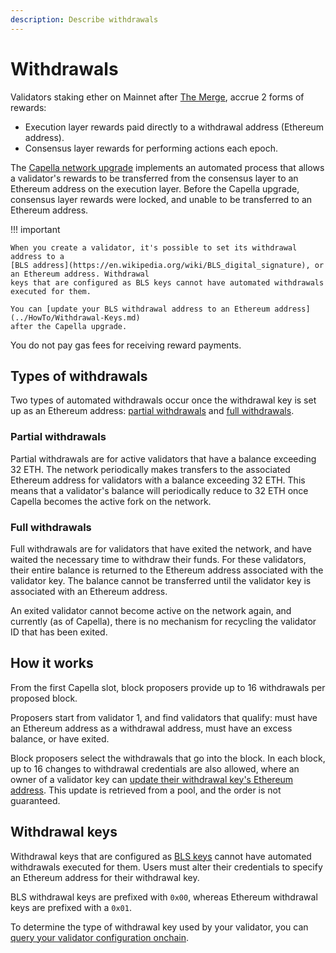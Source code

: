 ```yaml
---
description: Describe withdrawals
---
```


# Withdrawals

Validators staking ether on Mainnet after [The Merge](Merge.md), accrue 2 forms of rewards:

- Execution layer rewards paid directly to a withdrawal address (Ethereum address).
- Consensus layer rewards for performing actions each epoch.

The [Capella network upgrade](https://notes.ethereum.org/@launchpad/withdrawals-faq#Q-What-is-ShanghaiCapella)
implements an automated process that allows a validator's rewards to be transferred
from the consensus layer to an Ethereum address on the execution layer. Before the Capella
upgrade, consensus layer rewards were locked, and unable to be transferred to an Ethereum address.

!!! important

    When you create a validator, it's possible to set its withdrawal address to a
    [BLS address](https://en.wikipedia.org/wiki/BLS_digital_signature), or an Ethereum address. Withdrawal
    keys that are configured as BLS keys cannot have automated withdrawals executed for them.

    You can [update your BLS withdrawal address to an Ethereum address](../HowTo/Withdrawal-Keys.md)
    after the Capella upgrade.

You do not pay gas fees for receiving reward payments.

## Types of withdrawals

Two types of automated withdrawals occur once the withdrawal key is set up as an Ethereum address:
[partial withdrawals](#partial-withdrawals) and [full withdrawals](#full-withdrawals).

### Partial withdrawals

Partial withdrawals are for active validators that have a balance exceeding 32 ETH.
The network periodically makes transfers to the associated Ethereum address for validators with a balance
exceeding 32 ETH. This means that a validator's balance will periodically reduce to 32 ETH once Capella
becomes the active fork on the network.

### Full withdrawals

Full withdrawals are for validators that have exited the network, and have waited the necessary time to withdraw their funds.
For these validators, their entire balance is returned to the Ethereum address associated with the validator key.
The balance cannot be transferred until the validator key is associated with an Ethereum address.

An exited validator cannot become active on the network again, and currently (as of Capella),
there is no mechanism for recycling the validator ID that has been exited.

## How it works

From the first Capella slot, block proposers provide up to 16 withdrawals per proposed block.

Proposers start from validator 1, and find validators that qualify: must have an Ethereum address as
a withdrawal address, must have an excess balance, or have exited.

Block proposers select the withdrawals that go into the block. In each block, up to 16 changes to withdrawal
credentials are also allowed, where an owner of a validator key can
[update their withdrawal key's Ethereum address](../HowTo/Withdrawal-Keys.md). This update is retrieved from
a pool, and the order is not guaranteed.

## Withdrawal keys

Withdrawal keys that are configured as [BLS keys](https://en.wikipedia.org/wiki/BLS_digital_signature)
cannot have automated withdrawals executed for them. Users must alter their credentials to specify an
Ethereum address for their withdrawal key.

BLS withdrawal keys are prefixed with `0x00`, whereas Ethereum withdrawal keys are prefixed with a `0x01`.

To determine the type of withdrawal key used by your validator, you can
[query your validator configuration onchain](../HowTo/Withdrawal-Keys.md#determine-the-withdrawal-key-type).
